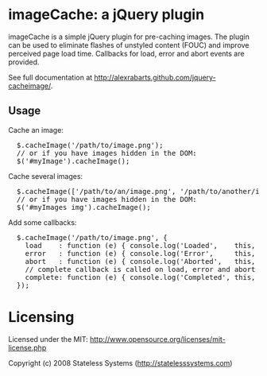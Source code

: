 # imageCache: a jQuery plugin

imageCache is a simple jQuery plugin for pre-caching images.  The
plugin can be used to eliminate flashes of unstyled content (FOUC) and
improve perceived page load time.  Callbacks for load, error and abort
events are provided.

See full documentation at <a href="http://alexrabarts.github.com/jquery-cacheimage/">http://alexrabarts.github.com/jquery-cacheimage/</a>.

## Usage

Cache an image:

<pre>
  $.cacheImage('/path/to/image.png');
  // or if you have images hidden in the DOM:
  $('#myImage').cacheImage();
</pre>

Cache several images:

<pre>
  $.cacheImage(['/path/to/an/image.png', '/path/to/another/image.png'])
  // or if you have images hidden in the DOM:
  $('#myImages img').cacheImage();
</pre>

Add some callbacks:

<pre>
  $.cacheImage('/path/to/image.png', {
    load    : function (e) { console.log('Loaded',    this, e); },
    error   : function (e) { console.log('Error',     this, e); },
    abort   : function (e) { console.log('Aborted',   this, e); },
    // complete callback is called on load, error and abort
    complete: function (e) { console.log('Completed', this, e); }
  });
</pre>

# Licensing

Licensed under the MIT:
http://www.opensource.org/licenses/mit-license.php

Copyright (c) 2008 Stateless Systems (http://statelesssystems.com)

